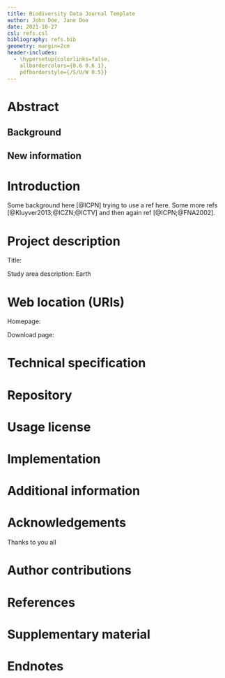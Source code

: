```yaml
---
title: Biodiversity Data Journal Template
author: John Doe, Jane Doe
date: 2021-10-27
csl: refs.csl
bibliography: refs.bib
geometry: margin=2cm
header-includes:
  - \hypersetup{colorlinks=false,
    allbordercolors={0.6 0.6 1},
    pdfborderstyle={/S/U/W 0.5}}
---
```


# Abstract

## Background

## New information

# Introduction

Some background here  [@ICPN] trying to use a ref here. Some more refs
[@Kluyver2013;@ICZN;@ICTV] and then again ref [@ICPN;@FNA2002].

# Project description

Title: 

Study area description: Earth


# Web location (URIs)

Homepage:

Download page:

# Technical specification

# Repository

# Usage license

# Implementation

# Additional information

# Acknowledgements

Thanks to you all

# Author contributions

# References

# Supplementary material

# Endnotes


